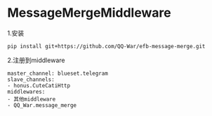 # MessageMergeMiddleware
1.安装

```pip install git+https://github.com/QQ-War/efb-message-merge.git```

2.注册到middleware

```
master_channel: blueset.telegram
slave_channels:
- honus.CuteCatiHttp
middlewares:
- 其他middleware
- QQ_War.message_merge
```

